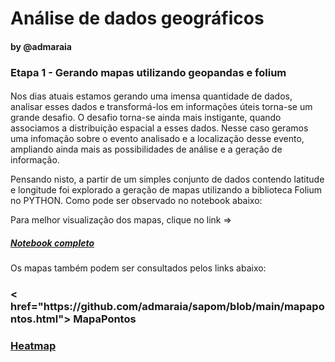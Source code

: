 
# Análise de dados geográficos
#### by @admaraia

### Etapa 1 - Gerando mapas utilizando geopandas e folium

#### 

Nos dias atuais estamos gerando uma imensa quantidade de dados, analisar esses dados e transformá-los em informações úteis torna-se um grande desafio.
O desafio torna-se ainda mais instigante, quando associamos a distribuição espacial a esses dados. Nesse caso geramos uma infomação sobre o evento analisado e a localização desse evento, ampliando ainda mais as possibilidades de análise e a geração de informação.

Pensando nisto, a partir de um simples conjunto de dados contendo latitude e longitude foi explorado a geração de mapas utilizando a biblioteca Folium no PYTHON. Como pode ser observado no notebook abaixo:

Para melhor visualização dos mapas, clique no link => <h5><a href="https://nbviewer.jupyter.org/github/admaraia/sapom/blob/ed49daeec98256a766a33014424bc91d8377f0e8/teste_geopandas_folium.ipynb"> Notebook completo </a></h5>

Os mapas também podem ser consultados pelos links abaixo:
####
<h3>< href="https://github.com/admaraia/sapom/blob/main/mapapontos.html"> MapaPontos </h3>

<h3><a href="https://github.com/admaraia/sapom/blob/main/Heatmap.html"> Heatmap </a></h3>




